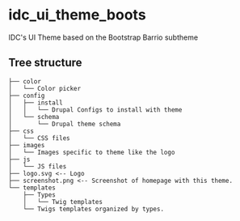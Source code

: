 # idc_ui_theme_boots
IDC's UI Theme based on the Bootstrap Barrio subtheme

## Tree structure
```shell
├── color
│   └── Color picker
├── config
│   ├── install
│   │   └── Drupal Configs to install with theme
│   └── schema
│       └── Drupal theme schema
├── css
│   └── CSS files
├── images
│   └── Images specific to theme like the logo
├── js
│   └── JS files
├── logo.svg <-- Logo
├── screenshot.png <-- Screenshot of homepage with this theme.
└── templates
    ├── Types
    │   └── Twig templates
    └── Twigs templates organized by types.

```
